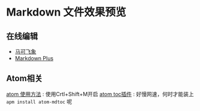 


# Markdown 文件效果预览

## 在线编辑
- [马可飞象][1]
- [Markdown Plus][2]

## Atom相关
[atom 使用方法][21] : 使用Crtl+Shift+M开启
[atom toc插件][22] : 好慢网速，何时才能装上`apm install atom-mdtoc` 呢

[1]: https://github.com/chenzheng128/chenzheng128.github.io/tree/master/markdown/maxiang.md
[2]: http://mdp.tylingsoft.com/

[21]:https://www.aswifter.com/2015/07/26/atom-markdown-editor/
[22]:https://github.com/mcpride/atom-mdtoc#installation
